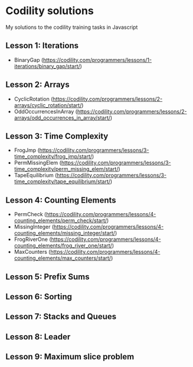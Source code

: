 # Codility solutions
My solutions to the codility training tasks in Javascript

## Lesson 1: Iterations

- BinaryGap (https://codility.com/programmers/lessons/1-iterations/binary_gap/start/)

## Lesson 2: Arrays

- CyclicRotation (https://codility.com/programmers/lessons/2-arrays/cyclic_rotation/start/)
- OddOccurrencesInArray (https://codility.com/programmers/lessons/2-arrays/odd_occurrences_in_array/start/)

## Lesson 3: Time Complexity

- FrogJmp (https://codility.com/programmers/lessons/3-time_complexity/frog_jmp/start/)
- PermMissingElem (https://codility.com/programmers/lessons/3-time_complexity/perm_missing_elem/start/)
- TapeEquilibrium (https://codility.com/programmers/lessons/3-time_complexity/tape_equilibrium/start/)

## Lesson 4: Counting Elements

- PermCheck (https://codility.com/programmers/lessons/4-counting_elements/perm_check/start/)
- MissingInteger (https://codility.com/programmers/lessons/4-counting_elements/missing_integer/start/)
- FrogRiverOne (https://codility.com/programmers/lessons/4-counting_elements/frog_river_one/start/)
- MaxCounters (https://codility.com/programmers/lessons/4-counting_elements/max_counters/start/)

## Lesson 5: Prefix Sums

## Lesson 6: Sorting

## Lesson 7: Stacks and Queues

## Lesson 8: Leader

## Lesson 9: Maximum slice problem
